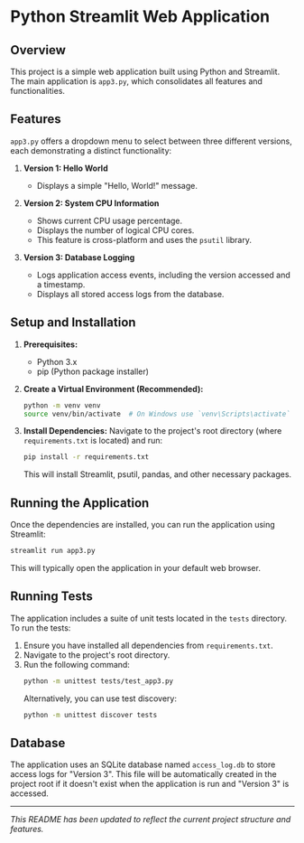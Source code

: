 # Python Streamlit Web Application

## Overview

This project is a simple web application built using Python and Streamlit. The main application is `app3.py`, which consolidates all features and functionalities.

## Features

`app3.py` offers a dropdown menu to select between three different versions, each demonstrating a distinct functionality:

1.  **Version 1: Hello World**
    *   Displays a simple "Hello, World!" message.

2.  **Version 2: System CPU Information**
    *   Shows current CPU usage percentage.
    *   Displays the number of logical CPU cores.
    *   This feature is cross-platform and uses the `psutil` library.

3.  **Version 3: Database Logging**
    *   Logs application access events, including the version accessed and a timestamp.
    *   Displays all stored access logs from the database.

## Setup and Installation

1.  **Prerequisites:**
    *   Python 3.x
    *   pip (Python package installer)

2.  **Create a Virtual Environment (Recommended):**
    ```bash
    python -m venv venv
    source venv/bin/activate  # On Windows use `venv\Scripts\activate`
    ```

3.  **Install Dependencies:**
    Navigate to the project's root directory (where `requirements.txt` is located) and run:
    ```bash
    pip install -r requirements.txt
    ```
    This will install Streamlit, psutil, pandas, and other necessary packages.

## Running the Application

Once the dependencies are installed, you can run the application using Streamlit:

```bash
streamlit run app3.py
```

This will typically open the application in your default web browser.

## Running Tests

The application includes a suite of unit tests located in the `tests` directory. To run the tests:

1.  Ensure you have installed all dependencies from `requirements.txt`.
2.  Navigate to the project's root directory.
3.  Run the following command:
    ```bash
    python -m unittest tests/test_app3.py
    ```
    Alternatively, you can use test discovery:
    ```bash
    python -m unittest discover tests
    ```

## Database

The application uses an SQLite database named `access_log.db` to store access logs for "Version 3". This file will be automatically created in the project root if it doesn't exist when the application is run and "Version 3" is accessed.

---
*This README has been updated to reflect the current project structure and features.*
